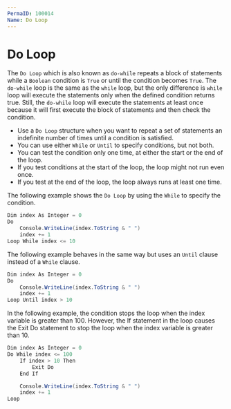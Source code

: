 ```yaml
---
PermaID: 100014
Name: Do Loop
---
```


# Do Loop

The `Do Loop` which is also known as `do-while` repeats a block of statements while a `Boolean` condition is `True` or until the condition becomes `True`. The `do-while` loop is the same as the `while` loop, but the only difference is `while` loop will execute the statements only when the defined condition returns true. Still, the `do-while` loop will execute the statements at least once because it will first execute the block of statements and then check the condition.

 - Use a `Do Loop` structure when you want to repeat a set of statements an indefinite number of times until a condition is satisfied. 
 - You can use either `While` or `Until` to specify conditions, but not both.
 - You can test the condition only one time, at either the start or the end of the loop. 
 - If you test conditions at the start of the loop, the loop might not run even once. 
 - If you test at the end of the loop, the loop always runs at least one time.

The following example shows the `Do Loop` by using the `While` to specify the condition.

```csharp
Dim index As Integer = 0
Do
    Console.WriteLine(index.ToString & " ")
    index += 1
Loop While index <= 10
```

The following example behaves in the same way but uses an `Until` clause instead of a `While` clause.

```csharp
Dim index As Integer = 0
Do
    Console.WriteLine(index.ToString & " ")
    index += 1
Loop Until index > 10
```

In the following example, the condition stops the loop when the index variable is greater than 100. However, the If statement in the loop causes the Exit Do statement to stop the loop when the index variable is greater than 10.

```csharp
Dim index As Integer = 0
Do While index <= 100
    If index > 10 Then
        Exit Do
    End If

    Console.WriteLine(index.ToString & " ")
    index += 1
Loop
```

